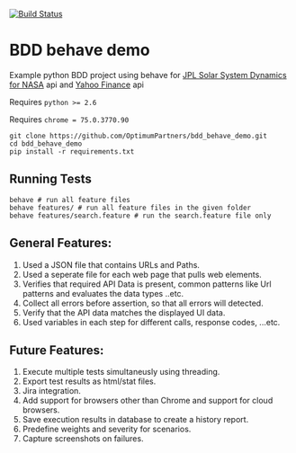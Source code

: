 [![Build Status](https://img.shields.io/badge/chrome-75.0-brightgreen.svg?style=flat)](https://github.com/rubocop-hq/ruby-style-guide)

# BDD behave demo

Example python BDD project using behave for [JPL Solar System Dynamics for NASA](https://ssd.jpl.nasa.gov/) api and [Yahoo Finance](https://finance.yahoo.com/quote/FB?p=FB&.tsrc=fin-tre-srch) api

Requires `python >= 2.6`

Requires `chrome = 75.0.3770.90`

```shell
git clone https://github.com/OptimumPartners/bdd_behave_demo.git
cd bdd_behave_demo
pip install -r requirements.txt
```

## Running Tests
``` shell
behave # run all feature files
behave features/ # run all feature files in the given folder
behave features/search.feature # run the search.feature file only
```
## General Features:
  1. Used a JSON file that contains URLs and Paths.
  2. Used a seperate file for each web page that pulls web elements.
  3. Verifies that required API Data is present, common patterns like Url patterns and evaluates the data types ..etc.
  4. Collect all errors before assertion, so that all errors will detected.
  5. Verify that the API data matches the displayed UI data.
  6. Used variables in each step for different calls, response codes, ...etc.

## Future Features:
  1. Execute multiple tests simultaneusly using threading.
  2. Export test results as html/stat files.
  3. Jira integration.
  4. Add support for browsers other than Chrome and support for cloud browsers.
  5. Save execution results in database to create a history report.
  6. Predefine weights and severity for scenarios.
  7. Capture screenshots on failures.
